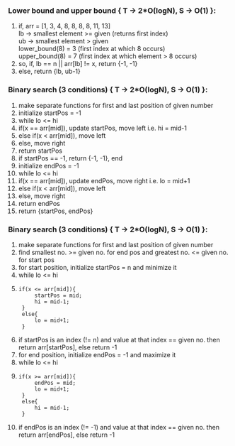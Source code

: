 ### Lower bound and upper bound { T -> 2*O(logN), S -> O(1) }:
1. if, arr = [1, 3, 4, 8, 8, 8, 8, 11, 13]\
    lb -> smallest element >= given (returns first index)\
    ub -> smallest element > given \
    lower_bound(8) = 3 (first index at which 8 occurs)\
    upper_bound(8) = 7 (first index at which element > 8 occurs)
2. so, if, lb == n || arr[lb] != x, return {-1, -1}
3. else, return {lb, ub-1}

### Binary search (3 conditions) { T -> 2*O(logN), S -> O(1) }:
1. make separate functions for first and last position of given number
2. initialize startPos = -1
3. while lo <= hi
4. if(x == arr[mid]), update startPos, move left i.e. hi = mid-1
5. else if(x < arr[mid]), move left
6. else, move right
7. return startPos
8. if startPos == -1, return {-1, -1}, end
9. initialize endPos = -1
10. while lo <= hi
11. if(x == arr[mid]), update endPos, move right i.e. lo = mid+1
12. else if(x < arr[mid]), move left
13. else, move right
14. return endPos
14. return {startPos, endPos}

### Binary search (3 conditions) { T -> 2*O(logN), S -> O(1) }:
1. make separate functions for first and last position of given number
2. find smallest no. >= given no. for end pos and greatest no. <= given no. for start pos
3. for start position, initialize startPos = n and minimize it
4. while lo <= hi
5.     if(x <= arr[mid]){
            startPos = mid;
            hi = mid-1;
        }
        else{
            lo = mid+1;
        }
6. if startPos is an index (!= n) and value at that index == given no. then return arr[startPos], else return -1
7. for end position, initialize endPos = -1 and maximize it
8. while lo <= hi
9.     if(x >= arr[mid]){
            endPos = mid;
            lo = mid+1;
        }
        else{
            hi = mid-1;
        }
10. if endPos is an index (!= -1) and value at that index == given no. then return arr[endPos], else return -1
